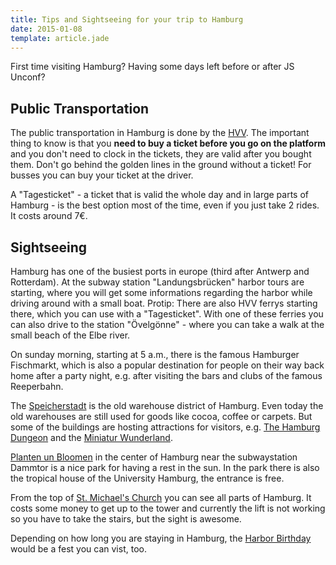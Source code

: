 ```yaml
---
title: Tips and Sightseeing for your trip to Hamburg
date: 2015-01-08
template: article.jade
---
```


First time visiting Hamburg? Having some days left before or after JS Unconf?

## Public Transportation

The public transportation in Hamburg is done by the [HVV](http://www.hvv.de/en/index.php). The important thing to know is that you **need to buy a ticket before you go on the platform** and you don't need to clock in the tickets, they are valid after you bought them. Don't go behind the golden lines in the ground without a ticket! For busses you can buy your ticket at the driver.

A "Tagesticket" - a ticket that is valid the whole day and in large parts of Hamburg - is the best option most of the time, even if you just take 2 rides. It costs around 7€.

## Sightseeing

Hamburg has one of the busiest ports in europe (third after Antwerp and Rotterdam). At the subway station "Landungsbrücken" harbor tours are starting, where you will get some informations regarding the harbor while driving around with a small boat. Protip: There are also HVV ferrys starting there, which you can use with a "Tagesticket". With one of these ferries you can also drive to the station "Övelgönne" - where you can take a walk at the small beach of the Elbe river.

On sunday morning, starting at 5 a.m., there is the famous Hamburger Fischmarkt, which is also a popular destination for people on their way back home after a party night, e.g. after visiting the bars and clubs of the famous Reeperbahn.

The [Speicherstadt](http://en.wikipedia.org/wiki/Speicherstadt) is the old warehouse district of Hamburg. Even today the old warehouses are still used for goods like cocoa, coffee or carpets. But some of the buildings are hosting attractions for visitors, e.g. [The Hamburg Dungeon](http://en.wikipedia.org/wiki/Hamburg_Dungeon) and the [Miniatur Wunderland](http://en.wikipedia.org/wiki/Miniatur_Wunderland).

[Planten un Bloomen](http://en.wikipedia.org/wiki/Planten_un_Blomen) in the center of Hamburg near the subwaystation Dammtor is a nice park for having a rest in the sun. In the park there is also the tropical house of the University Hamburg, the entrance is free.

From the top of [St. Michael's Church](http://en.wikipedia.org/wiki/St._Michael's_Church,_Hamburg) you can see all parts of Hamburg. It costs some money to get up to the tower and currently the lift is not working so you have to take the stairs, but the sight is awesome.

Depending on how long you are staying in Hamburg, the [Harbor Birthday](http://www.hamburg.de/hafengeburtstag-english/) would be a fest you can vist, too.
